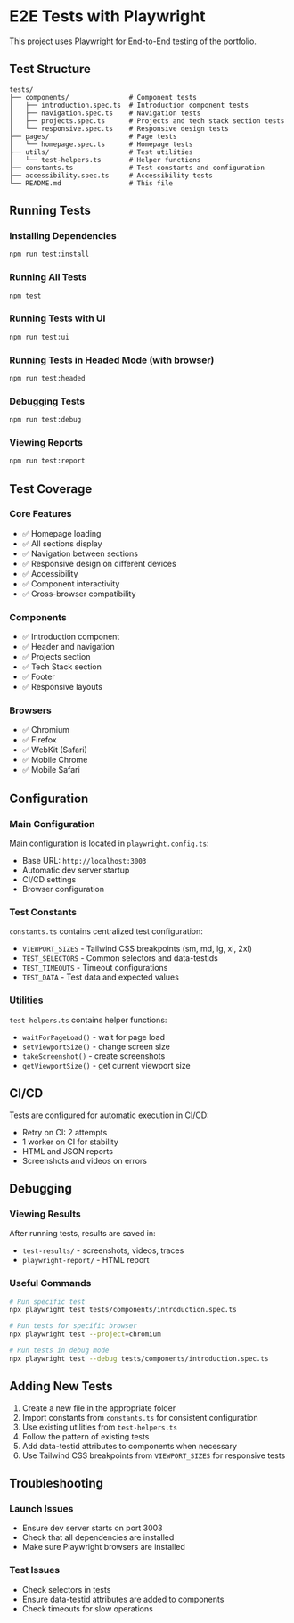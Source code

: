# E2E Tests with Playwright

This project uses Playwright for End-to-End testing of the portfolio.

## Test Structure

```
tests/
├── components/               # Component tests
│   ├── introduction.spec.ts  # Introduction component tests
│   ├── navigation.spec.ts    # Navigation tests
│   ├── projects.spec.ts      # Projects and tech stack section tests
│   └── responsive.spec.ts    # Responsive design tests
├── pages/                    # Page tests
│   └── homepage.spec.ts      # Homepage tests
├── utils/                    # Test utilities
│   └── test-helpers.ts       # Helper functions
├── constants.ts              # Test constants and configuration
├── accessibility.spec.ts     # Accessibility tests
└── README.md                 # This file
```

## Running Tests

### Installing Dependencies

```bash
npm run test:install
```

### Running All Tests

```bash
npm test
```

### Running Tests with UI

```bash
npm run test:ui
```

### Running Tests in Headed Mode (with browser)

```bash
npm run test:headed
```

### Debugging Tests

```bash
npm run test:debug
```

### Viewing Reports

```bash
npm run test:report
```

## Test Coverage

### Core Features

- ✅ Homepage loading
- ✅ All sections display
- ✅ Navigation between sections
- ✅ Responsive design on different devices
- ✅ Accessibility
- ✅ Component interactivity
- ✅ Cross-browser compatibility

### Components

- ✅ Introduction component
- ✅ Header and navigation
- ✅ Projects section
- ✅ Tech Stack section
- ✅ Footer
- ✅ Responsive layouts

### Browsers

- ✅ Chromium
- ✅ Firefox
- ✅ WebKit (Safari)
- ✅ Mobile Chrome
- ✅ Mobile Safari

## Configuration

### Main Configuration

Main configuration is located in `playwright.config.ts`:

- Base URL: `http://localhost:3003`
- Automatic dev server startup
- CI/CD settings
- Browser configuration

### Test Constants

`constants.ts` contains centralized test configuration:

- `VIEWPORT_SIZES` - Tailwind CSS breakpoints (sm, md, lg, xl, 2xl)
- `TEST_SELECTORS` - Common selectors and data-testids
- `TEST_TIMEOUTS` - Timeout configurations
- `TEST_DATA` - Test data and expected values

### Utilities

`test-helpers.ts` contains helper functions:

- `waitForPageLoad()` - wait for page load
- `setViewportSize()` - change screen size
- `takeScreenshot()` - create screenshots
- `getViewportSize()` - get current viewport size

## CI/CD

Tests are configured for automatic execution in CI/CD:

- Retry on CI: 2 attempts
- 1 worker on CI for stability
- HTML and JSON reports
- Screenshots and videos on errors

## Debugging

### Viewing Results

After running tests, results are saved in:

- `test-results/` - screenshots, videos, traces
- `playwright-report/` - HTML report

### Useful Commands

```bash
# Run specific test
npx playwright test tests/components/introduction.spec.ts

# Run tests for specific browser
npx playwright test --project=chromium

# Run tests in debug mode
npx playwright test --debug tests/components/introduction.spec.ts
```

## Adding New Tests

1. Create a new file in the appropriate folder
2. Import constants from `constants.ts` for consistent configuration
3. Use existing utilities from `test-helpers.ts`
4. Follow the pattern of existing tests
5. Add data-testid attributes to components when necessary
6. Use Tailwind CSS breakpoints from `VIEWPORT_SIZES` for responsive tests

## Troubleshooting

### Launch Issues

- Ensure dev server starts on port 3003
- Check that all dependencies are installed
- Make sure Playwright browsers are installed

### Test Issues

- Check selectors in tests
- Ensure data-testid attributes are added to components
- Check timeouts for slow operations
